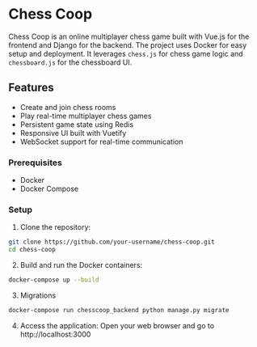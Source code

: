 
# Chess Coop

Chess Coop is an online multiplayer chess game built with Vue.js for the frontend and Django for the backend. The project uses Docker for easy setup and deployment. It leverages `chess.js` for chess game logic and `chessboard.js` for the chessboard UI.


## Features

- Create and join chess rooms
- Play real-time multiplayer chess games
- Persistent game state using Redis
- Responsive UI built with Vuetify
- WebSocket support for real-time communication

### Prerequisites

- Docker
- Docker Compose

### Setup

1. Clone the repository:

```sh
git clone https://github.com/your-username/chess-coop.git
cd chess-coop
```
 
2. Build and run the Docker containers:

```sh
docker-compose up --build
```

3. Migrations

```sh
docker-compose run chesscoop_backend python manage.py migrate
```

4. Access the application:
Open your web browser and go to http://localhost:3000


